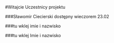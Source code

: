 #Witajcie Uczestnicy projektu

###Sławomir Ciecierski dostępny wieczorem 23.02 

###tu wklej imie i nazwisko

###tu wklej Imie i nazwisko


